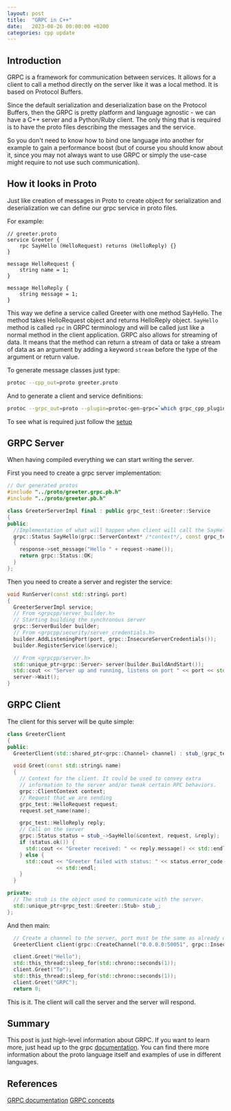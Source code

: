 ```yaml
---
layout: post
title:  "GRPC in C++"
date:   2023-08-26 00:00:00 +0200
categories: cpp update
---
```


## Introduction

GRPC is a framework for communication between services. It allows for a client to call a method directly on the server like it was a local method. It is based on Protocol Buffers.

Since the default serialization and deserialization base on the Protocol Buffers, then the GRPC is pretty platform and language agnostic - we can have a C++ server and a Python/Ruby client. The only thing that is required is to have the proto files describing the messages and the service.

So you don't need to know how to bind one language into another for example to gain a performance boost (but of course you should know about it, since you may not always want to use GRPC or simply the use-case might require to not use such communication).

## How it looks in Proto

Just like creation of messages in Proto to create object for serialization and deserialization we can 
define our grpc service in proto files.

For example:

```Proto
// greeter.proto
service Greeter {
    rpc SayHello (HelloRequest) returns (HelloReply) {}
}

message HelloRequest {
    string name = 1;
}

message HelloReply {
    string message = 1;
}
```

This way we define a service called Greeter with one method SayHello. The method takes HelloRequest object and returns HelloReply object. `SayHello` method is called `rpc` in GRPC terminology and will be called just like a normal method in the client application. GRPC also allows for streaming of data. It means that the method can return a stream of data or take a stream of data as an argument by adding a keyword `stream` before the type of the argument or return value.

To generate message classes just type:
```bash
protoc --cpp_out=proto greeter.proto
```

And to generate a client and service definitions:
```bash
protoc --grpc_out=proto --plugin=protoc-gen-grpc=`which grpc_cpp_plugin` greeter.proto
```

To see what is required just follow the [setup](https://grpc.io/docs/languages/cpp/quickstart/#setup)

## GRPC Server

When having compiled everything we can start writing the server.

First you need to create a grpc server implementation:
```cpp
// Our generated protos
#include "../proto/greeter.grpc.pb.h"
#include "../proto/greeter.pb.h"

class GreeterServerImpl final : public grpc_test::Greeter::Service
{
public:
  //Implementation of what will happen when client will call the SayHello on its side
  grpc::Status SayHello(grpc::ServerContext* /*context*/, const grpc_test::HelloRequest* request, grpc_test::HelloReply* response) override
  {
    response->set_message("Hello " + request->name());
    return grpc::Status::OK;
  }
};
```

Then you need to create a server and register the service:
```cpp
void RunServer(const std::string& port)
{
  GreeterServerImpl service;
  // From <grpcpp/server_builder.h>
  // Starting building the synchronous server
  grpc::ServerBuilder builder;
  // From <grpcpp/security/server_credentials.h>
  builder.AddListeningPort(port, grpc::InsecureServerCredentials());
  builder.RegisterService(&service);

  // From <grpcpp/server.h>
  std::unique_ptr<grpc::Server> server(builder.BuildAndStart());
  std::cout << "Server up and running, listens on port " << port << std::endl;
  server->Wait();
}
```

## GRPC Client

The client for this server will be quite simple:
```cpp
class GreeterClient
{
public:
  GreeterClient(std::shared_ptr<grpc::Channel> channel) : stub_(grpc_test::Greeter::NewStub(channel)) {}

  void Greet(const std::string& name)
  {
    // Context for the client. It could be used to convey extra
    // information to the server and/or tweak certain RPC behaviors.
    grpc::ClientContext context;
    // Request that we are sending
    grpc_test::HelloRequest request;
    request.set_name(name);

    grpc_test::HelloReply reply;
    // Call on the server
    grpc::Status status = stub_->SayHello(&context, request, &reply);
    if (status.ok()) {
      std::cout << "Greeter received: " << reply.message() << std::endl;
    } else {
      std::cout << "Greeter failed with status: " << status.error_code() << " (" << status.error_message() << ")"
                << std::endl;
    }
  }

private:
  // The stub is the object used to communicate with the server.
  std::unique_ptr<grpc_test::Greeter::Stub> stub_;
};
```

And then main:
```cpp
  // Create a channel to the server, port must be the same as already defined in the server
  GreeterClient client(grpc::CreateChannel("0.0.0.0:50051", grpc::InsecureChannelCredentials()));

  client.Greet("Hello");
  std::this_thread::sleep_for(std::chrono::seconds(1));
  client.Greet("To");
  std::this_thread::sleep_for(std::chrono::seconds(1));
  client.Greet("GRPC");
  return 0;
```

This is it. The client will call the server and the server will respond.

## Summary

This post is just high-level information about GRPC. If you want to learn more, just head up to the grpc [documentation](https://grpc.io/docs/languages/cpp/quickstart/). You can find there more information about the proto language itself and examples of use in different languages.

## References

[GRPC documentation](https://grpc.io/docs/languages/cpp/quickstart/)
[GRPC concepts](https://grpc.io/docs/what-is-grpc/core-concepts)